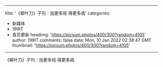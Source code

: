 
---
title: '《柳叶刀》子刊：加更多班 得更多病'
categories: 
 - 新媒体
 - 199IT
 - 首页更新
headimg: 'https://picsum.photos/400/300?random=4105'
author: 199IT
comments: false
date: Mon, 10 Jan 2022 02:38:47 GMT
thumbnail: 'https://picsum.photos/400/300?random=4105'
---

<div>   
《柳叶刀》子刊：加更多班 得更多病  
</div>
            